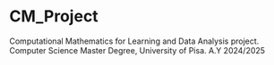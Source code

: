 # CM_Project
Computational Mathematics for Learning and Data Analysis project. Computer Science Master Degree, University of Pisa. A.Y 2024/2025
